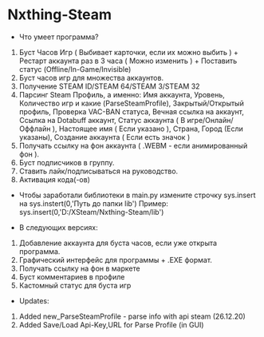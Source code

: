 # Nxthing-Steam
- Что умеет программа?
1. Буст Часов Игр ( Выбивает карточки, если их можно выбить ) + Рестарт аккаунта раз в 3 часа ( Можно изменить ) + Поставить статус (Offline/In-Game/Invisible)
2. Буст часов игр для множества аккаунтов.
3. Получение STEAM ID/STEAM 64/STEAM 3/STEAM 32
4. Парсинг Steam Профиль, а именно: Имя аккаунта, Уровень, Количество игр и какие (ParseSteamProfile), Закрытый/Открытый профиль, Проверка VAC-BAN статуса, Вечная ссылка на аккаунт, Ссылка на Dotabuff аккаунт, Статус аккаунта ( В игре/Онлайн/Оффлайн ), Настоящее имя ( Если указано ), Страна, Город (Если указаны), Создание аккаунта ( Если есть значок )
5. Получать ссылку на фон аккаунта ( .WEBM - если анимированный фон ).
6. Буст подписчиков в группу.
7. Ставить лайк/подписываться на руководство.
8. Активация кода(-ов)

- Чтобы заработали библиотеки в main.py измените строчку sys.insert на sys.instert(0,'Путь до папки lib') 
Пример: sys.insert(0,'D:/XSteam/Nxthing-Steam/lib')

- В следующих версиях:
1. Добавление аккаунта для буста часов, если уже открыта программа.
2. Графический интерфейс для программы + .EXE формат.
3. Получать ссылку на фон в маркете
4. Буст комментариев в профиле
5. Кастомный статус для буста игр

- Updates:
1. Added new_ParseSteamProfile - parse info with api steam (26.12.20)
2. Added Save/Load Api-Key,URL for Parse Profile (in GUI)
